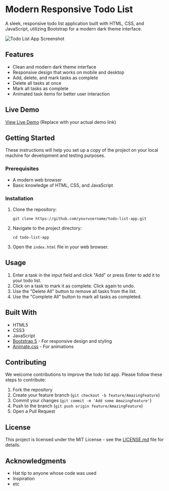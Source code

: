 # Modern Responsive Todo List

A sleek, responsive todo list application built with HTML, CSS, and JavaScript, utilizing Bootstrap for a modern dark theme interface.

![Todo List App Screenshot](https://via.placeholder.com/800x400.png?text=Todo+List+App+Screenshot)

## Features

- Clean and modern dark theme interface
- Responsive design that works on mobile and desktop
- Add, delete, and mark tasks as complete
- Delete all tasks at once
- Mark all tasks as complete
- Animated task items for better user interaction

## Live Demo

[View Live Demo](https://yourusername.github.io/todo-list-app) (Replace with your actual demo link)

## Getting Started

These instructions will help you set up a copy of the project on your local machine for development and testing purposes.

### Prerequisites

- A modern web browser
- Basic knowledge of HTML, CSS, and JavaScript

### Installation

1. Clone the repository:
   ```
   git clone https://github.com/yourusername/todo-list-app.git
   ```

2. Navigate to the project directory:
   ```
   cd todo-list-app
   ```

3. Open the `index.html` file in your web browser.

## Usage

1. Enter a task in the input field and click "Add" or press Enter to add it to your todo list.
2. Click on a task to mark it as complete. Click again to undo.
3. Use the "Delete All" button to remove all tasks from the list.
4. Use the "Complete All" button to mark all tasks as completed.

## Built With

- HTML5
- CSS3
- JavaScript
- [Bootstrap 5](https://getbootstrap.com/) - For responsive design and styling
- [Animate.css](https://animate.style/) - For animations

## Contributing

We welcome contributions to improve the todo list app. Please follow these steps to contribute:

1. Fork the repository
2. Create your feature branch (`git checkout -b feature/AmazingFeature`)
3. Commit your changes (`git commit -m 'Add some AmazingFeature'`)
4. Push to the branch (`git push origin feature/AmazingFeature`)
5. Open a Pull Request

## License

This project is licensed under the MIT License - see the [LICENSE.md](LICENSE.md) file for details.

## Acknowledgments

- Hat tip to anyone whose code was used
- Inspiration
- etc

